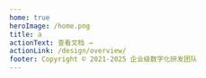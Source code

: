 ```yaml
---
home: true
heroImage: /home.png
title: a
actionText: 查看文档 →
actionLink: /design/overview/
footer: Copyright © 2021-2025 企业级数字化研发团队
---
```

